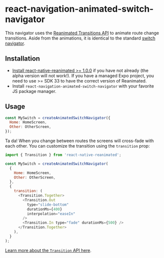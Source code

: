 # react-navigation-animated-switch-navigator

This navigator uses the [Reanimated Transitions API](https://github.com/kmagiera/react-native-reanimated) to animate route change transitions. Aside from the animations, it is identical to the standard [switch navigator](https://reactnavigation.org/docs/en/switch-navigator.html).

## Installation

- [Install react-native-reanimated >= 1.0.0](https://github.com/kmagiera/react-native-reanimated#installation) if you have not already (the alpha version will not work!). If you have a managed Expo project, you need to use >= SDK 33 to have the correct version of Reanimated.
- Install `react-navigation-animated-switch-navigator` with your favorite JS package manager.

## Usage

```js
const MySwitch = createAnimatedSwitchNavigator({
  Home: HomeScreen,
  Other: OtherScreen,
});
```

Ta da! When you change between routes the screens will cross-fade with each other. You can customize the transition using the `transition` prop:

```js
import { Transition } from 'react-native-reanimated';

const MySwitch = createAnimatedSwitchNavigator(
  {
    Home: HomeScreen,
    Other: OtherScreen,
  },
  {
    transition: (
      <Transition.Together>
        <Transition.Out
          type="slide-bottom"
          durationMs={400}
          interpolation="easeIn"
        />
        <Transition.In type="fade" durationMs={500} />
      </Transition.Together>
    ),
  }
);
```

[Learn more about the `Transition` API here](https://github.com/kmagiera/react-native-reanimated).
